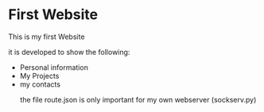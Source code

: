 <h1>First Website</h1>
<p>This is my first Website</p>
<p>it is developed to show the following:</p>
<ul>
	<li>Personal information</li>
	<li>My Projects</li>
	<li>my contacts</li>
<p>the file route.json is only important for my own webserver (sockserv.py)</p>
</ul>
